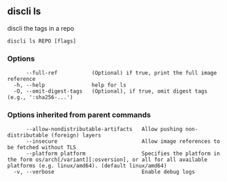 ## discli ls

discli the tags in a repo

```
discli ls REPO [flags]
```

### Options

```
      --full-ref           (Optional) if true, print the full image reference
  -h, --help               help for ls
  -O, --omit-digest-tags   (Optional), if true, omit digest tags (e.g., ':sha256-...')
```

### Options inherited from parent commands

```
      --allow-nondistributable-artifacts   Allow pushing non-distributable (foreign) layers
      --insecure                           Allow image references to be fetched without TLS
      --platform platform                  Specifies the platform in the form os/arch[/variant][:osversion], or all for all available platforms (e.g. linux/amd64). (default linux/amd64)
  -v, --verbose                            Enable debug logs
```

